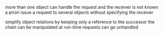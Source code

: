 more than one object can handle the request and the receiver is not known a priori
issue a request to several objects without specifying the receiver

simplify object relations by keeping only a reference to the successor
the chain can be manipulated at run-time
requests can go unhandled


